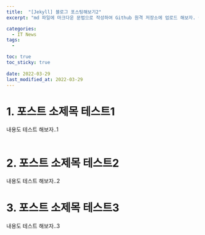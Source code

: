```yaml
---
title:  "[Jekyll] 블로그 포스팅해보기2"
excerpt: "md 파일에 마크다운 문법으로 작성하여 Github 원격 저장소에 업로드 해보자. 에디터는 Visual Studio code 사용! 로컬 서버에서 확인도 해보자. "

categories:
  - IT News
tags:
  - 

toc: true
toc_sticky: true
 
date: 2022-03-29
last_modified_at: 2022-03-29
---
```

# 1. 포스트 소제목 테스트1
내용도 테스트 해보자..1
<br>
<br>

# 2. 포스트 소제목 테스트2
내용도 테스트 해보자..2


# 3. 포스트 소제목 테스트3
내용도 테스트 해보자..3